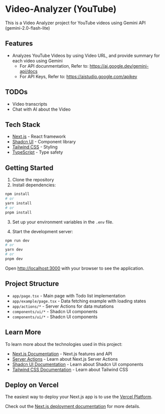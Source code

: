 # Video-Analyzer (YouTube)

This is a Video Analyzer project for YouTube videos using Gemini API (gemini-2.0-flash-lite)

## Features

- Analyzes YouTube Videos by using Video URL, and provide summary for each video using Gemini
  - For API docunmentation, Refer to: https://ai.google.dev/gemini-api/docs
  - For API Keys, Refer to: https://aistudio.google.com/apikey

## TODOs

- Video transcripts
- Chat with AI about the Video 

## Tech Stack

- [Next.js](https://nextjs.org) - React framework
- [Shadcn UI](https://ui.shadcn.com/) - Component library
- [Tailwind CSS](https://tailwindcss.com) - Styling
- [TypeScript](https://www.typescriptlang.org/) - Type safety

## Getting Started

1. Clone the repository
2. Install dependencies:

```bash
npm install
# or
yarn install
# or
pnpm install
```

3. Set up your environment variables in the `.env` file.

4. Start the development server:

```bash
npm run dev
# or
yarn dev
# or
pnpm dev
```

Open [http://localhost:3000](http://localhost:3000) with your browser to see the application.

## Project Structure

- `app/page.tsx` - Main page with Todo list implementation
- `app/example/page.tsx` - Data fetching example with loading states
- `app/actions/*` - Server Actions for data mutations
- `components/ui/*` - Shadcn UI components
- `components/ui/*` - Shadcn UI components

## Learn More

To learn more about the technologies used in this project:

- [Next.js Documentation](https://nextjs.org/docs) - Next.js features and API
- [Server Actions](https://nextjs.org/docs/app/building-your-application/data-fetching/server-actions) - Learn about Next.js Server Actions
- [Shadcn UI Documentation](https://ui.shadcn.com) - Learn about Shadcn UI components
- [Tailwind CSS Documentation](https://tailwindcss.com/docs) - Learn about Tailwind CSS

## Deploy on Vercel

The easiest way to deploy your Next.js app is to use the [Vercel Platform](https://vercel.com/new?utm_medium=default-template&filter=next.js&utm_source=create-next-app&utm_campaign=create-next-app-readme).

Check out the [Next.js deployment documentation](https://nextjs.org/docs/app/building-your-application/deploying) for more details.
